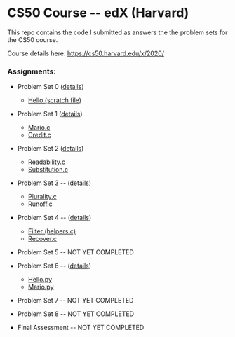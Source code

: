 # CS50 Course -- edX (Harvard)

This repo contains the code I submitted as answers the the problem sets for the CS50 course. 

Course details here: https://cs50.harvard.edu/x/2020/

### Assignments:

- Problem Set 0 ([details](https://cs50.harvard.edu/x/2020/psets/0/))
  - [Hello (scratch file)](./problem_set_0/hello.sb3)

- Problem Set 1 ([details](https://cs50.harvard.edu/x/2020/psets/1/))
  - [Mario.c](./problem_set_1/mario.c)
  - [Credit.c](./problem_set_1/credit.c)

- Problem Set 2 ([details](https://cs50.harvard.edu/x/2020/psets/2/))
  - [Readability.c](./problem_set_2/readability.c)
  - [Substitution.c](./problem_set_2/substitution.c)

- Problem Set 3 -- ([details](https://cs50.harvard.edu/x/2020/psets/3/))
  - [Plurality.c](./problem_set_3/plurality.c)
  - [Runoff.c](./problem_set_3/runoff.c)

- Problem Set 4 -- ([details](https://cs50.harvard.edu/x/2020/psets/4/))
  - [Filter (helpers.c)](/problem_set_4/helpers.c)
  - [Recover.c](/problem_set_4/recover.c)

- Problem Set 5 -- NOT YET COMPLETED

- Problem Set 6 -- ([details](https://cs50.harvard.edu/x/2020/psets/6/))
  - [Hello.py](/problem_set_6/hello.py)
  - [Mario.py](/problem_set_6/mario.py)

- Problem Set 7 -- NOT YET COMPLETED

- Problem Set 8 -- NOT YET COMPLETED

- Final Assessment -- NOT YET COMPLETED
